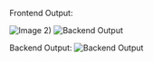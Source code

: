 Frontend Output:

![Image](https://github.com/user-attachments/assets/e2d0c96c-326d-4433-a810-beb5b4fbebfc)
2)
![Backend Output](https://github.com/user-attachments/assets/f12ecdef-1e0e-42c0-920a-6264053ed41e)

Backend Output:
![Backend Output](https://github.com/user-attachments/assets/5c27f904-0613-4b0f-9706-46c0d2d5239e)
